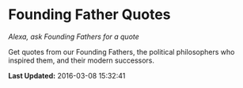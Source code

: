 # Founding Father Quotes
*Alexa, ask Founding Fathers for a quote*

Get quotes from our Founding Fathers, the political philosophers who inspired them, and their modern successors.

**Last Updated:** 2016-03-08 15:32:41